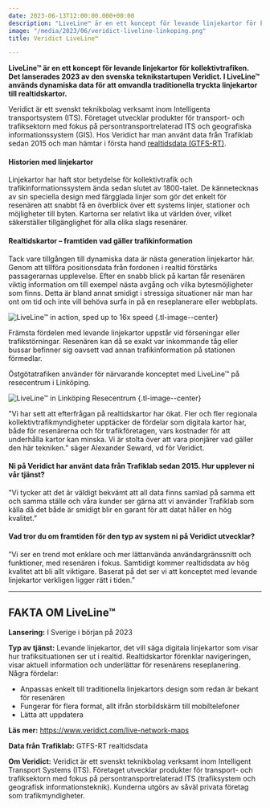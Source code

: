 ```yaml
---
date: 2023-06-13T12:00:00.000+00:00
description: "LiveLine™ är en ett koncept för levande linjekartor för kollektivtrafiken. Det lanserades 2023 av den svenska teknikstartupen Veridict. I LiveLine™ används dynamiska data för att omvandla traditionella tryckta linjekartor till realtidskartor."
image: "/media/2023/06/veridict-liveline-linkoping.png"
title: Veridict LiveLine™

---
```


**LiveLine™ är en ett koncept för levande linjekartor för kollektivtrafiken. Det lanserades 2023 av den svenska teknikstartupen Veridict. I LiveLine™ används
dynamiska data för att omvandla traditionella tryckta linjekartor till realtidskartor.**

Veridict är ett svenskt teknikbolag verksamt inom Intelligenta transportsystem (ITS). Företaget utvecklar produkter för transport- och trafiksektorn med fokus
på persontransportrelaterad ITS och geografiska informationssystem (GIS). Hos Veridict har man använt data från Trafiklab sedan 2015 och man hämtar i första
hand [realtidsdata (GTFS-RT)](/api/trafiklab-apis/gtfs-regional/).

#### Historien med linjekartor

Linjekartor har haft stor betydelse för kollektivtrafik och trafikinformationssystem ända sedan slutet av 1800-talet. De kännetecknas av sin speciella design
med färgglada linjer som gör det enkelt för resenären att snabbt få en överblick över ett systems linjer, stationer och möjligheter till byten. Kartorna ser
relativt lika ut världen över, vilket säkerställer tillgänglighet för alla olika slags resenärer.

#### Realtidskartor – framtiden vad gäller trafikinformation

Tack vare tillgången till dynamiska data är nästa generation linjekartor här. Genom att tillföra positionsdata från fordonen i realtid förstärks passagerarnas
upplevelse. Efter en snabb blick på kartan får resenären viktig information om till exempel nästa avgång och vilka bytesmöjligheter som finns. Detta är bland
annat smidigt i stressiga situationer när man har ont om tid och inte vill behöva surfa in på en reseplanerare eller webbplats.

![LiveLine™ in action, sped up to 16x speed](/media/2023/06/liveline-x16.gif "LiveLine™, snabbat upp 16 gånger.")
{.tl-image--center}

Främsta fördelen med levande linjekartor uppstår vid förseningar eller trafikstörningar. Resenären kan då se exakt var inkommande tåg eller bussar befinner sig
oavsett vad annan trafikinformation på stationen förmedlar.

Östgötatrafiken använder för närvarande konceptet med LiveLine™ på resecentrum i Linköping.

![LiveLine™ in Linköping Resecentrum](/media/2023/06/otraf-linkoping-resecentrum-liveline-2.png "LiveLine™ i Linköping Resecentrum")
{.tl-image--center}

"Vi har sett att efterfrågan på realtidskartor har ökat. Fler och fler regionala kollektivtrafikmyndigheter upptäcker de fördelar som digitala kartor har, både
för resenärerna och för trafikföretagen, vars kostnader för att underhålla kartor kan minska. Vi är stolta över att vara pionjärer vad gäller den här tekniken.”
säger Alexander Seward, vd för Veridict.

#### Ni på Veridict har använt data från Trafiklab sedan 2015. Hur upplever ni vår tjänst?

"Vi tycker att det är väldigt bekvämt att all data finns samlad på samma ett och samma ställe och våra kunder ser gärna att vi använder Trafiklab som källa då
det både är smidigt blir en garant för att datat håller en hög kvalitet.”

#### Vad tror du om framtiden för den typ av system ni på Veridict utvecklar?

”Vi ser en trend mot enklare och mer lättanvända användargränssnitt och funktioner, med resenären i fokus. Samtidigt kommer realtidsdata av hög kvalitet att bli
allt viktigare. Baserat på det ser vi att konceptet med levande linjekartor verkligen ligger rätt i tiden.”

------------------------------------------------------------------------------------------------

## FAKTA OM LiveLine™

**Lansering:** I Sverige i början på 2023

**Typ av tjänst:** Levande linjekartor, det vill säga digitala linjekartor som visar hur trafiksituationen ser ut i realtid. Realtidskartor förenklar
navigeringen, visar aktuell information och underlättar för resenärens reseplanering. Några fördelar:

- Anpassas enkelt till traditionella linjekartors design som redan är bekant för resenären
- Fungerar för flera format, allt ifrån storbildskärm till mobiltelefoner
- Lätta att uppdatera

**Läs mer:** https://www.veridict.com/live-network-maps

**Data från Trafiklab:** GTFS-RT realtidsdata

**Om Veridict:** Veridict är ett svenskt teknikbolag verksamt inom Intelligent Transport Systems (ITS). Företaget utvecklar produkter för transport- och
trafiksektorn med fokus på persontransportrelaterad ITS (trafiksystem och geografisk informationsteknik). Kunderna utgörs av såväl privata företag som
trafikmyndigheter.  
